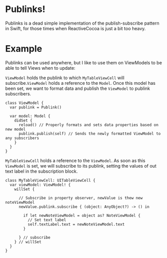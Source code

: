 # Publinks!

Publinks is a dead simple implementation of the publish-subscribe pattern in Swift, for those times when ReactiveCocoa is just a bit too heavy.

# Example

Publinks can be used anywhere, but I like to use them on ViewModels to be able to tell Views when to update:

`ViewModel` holds the publink to which `MyTableViewCell` will subscribe.`ViewModel` holds a reference to the `Model`. Once this model has been set, we want to format data and publish the `ViewModel` to publink subscribers.
```
class ViewModel {
  var publink = Publink()

  var model: Model {
    didSet {
      reload() // Properly formats and sets data properties based on new model
      publink.publish(self) // Sends the newly formatted ViewModel to any subscribers
    }
  }
}
```

`MyTableViewCell` holds a reference to the `ViewModel`. As soon as this `ViewModel` is set, we will subscribe to its publink, setting the values of out text label in the subscription block.
```
class MyTableViewCell: UITableViewCell {
  var viewModel: ViewModel! {
    willSet {

      // Subscribe in property observer, newValue is thew new noteViewModel
      newValue.publink.subscribe { (object: AnyObject?) -> () in

        if let newNoteViewModel = object as? NoteViewModel {
          // Set text label
          self.textLabel.text = newNoteViewModel.text
        }

      } // subscribe
    } // willSet
  }
}
